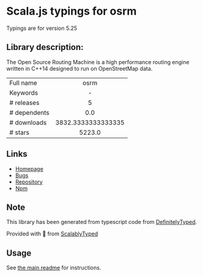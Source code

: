 
# Scala.js typings for osrm

Typings are for version 5.25

## Library description:
The Open Source Routing Machine is a high performance routing engine written in C++14 designed to run on OpenStreetMap data.

|                    |                 |
| ------------------ | :-------------: |
| Full name          | osrm |
| Keywords           | - |
| # releases         | 5 |
| # dependents       | 0.0 |
| # downloads        | 3832.3333333333335 |
| # stars            | 5223.0 |

## Links
- [Homepage](https://github.com/Project-OSRM/osrm-backend)
- [Bugs](https://github.com/Project-OSRM/osrm-backend/issues)
- [Repository](https://github.com/Project-OSRM/osrm-backend)
- [Npm](https://www.npmjs.com/package/osrm)
    


## Note
This library has been generated from typescript code from [DefinitelyTyped](https://definitelytyped.org).

Provided with :purple_heart: from [ScalablyTyped](https://github.com/oyvindberg/ScalablyTyped)

## Usage
See [the main readme](../../readme.md) for instructions.


